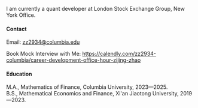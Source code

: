 
I am currently a quant developer at London Stock Exchange Group, New York Office.

#### Contact

Email: zz2934@columbia.edu

Book Mock Interview with Me: https://calendly.com/zz2934-columbia/career-development-office-hour-zijing-zhao

#### Education
M.A., Mathematics of Finance, Columbia University, 2023—2025.\
B.S., Mathematical Economics and Finance, Xi'an Jiaotong University, 2019—2023.




